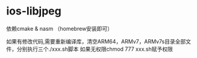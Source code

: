 # ios-libjpeg

依赖cmake & nasm （homebrew安装即可）

如果有修改代码,需要重新编译库，清空ARM64，ARMv7，ARMv7s目录全部文件，分别执行三个./xxx.sh脚本
如果无权限chmod 777 xxx.sh赋予权限
